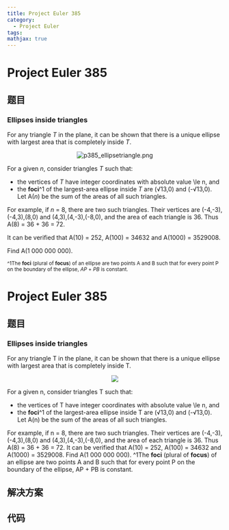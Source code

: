 ```yaml
---
title: Project Euler 385
category:
  - Project Euler
tags:
mathjax: true
---
```

<escape><!-- more --></escape>
    
# Project Euler 385
## 题目
### Ellipses inside triangles



For any triangle <var>T</var> in the plane, it can be shown that there is a unique ellipse with largest area that is completely inside <var>T</var>.
<p align="center">
<img src="project/images/p385_ellipsetriangle.png" alt="p385_ellipsetriangle.png" />

For a given <var>n</var>, consider triangles <var>T</var> such that:<br />
- the vertices of <var>T</var> have integer coordinates with absolute value \le n, and <br />
- the <b>foci</b>^1 of the largest-area ellipse inside <var>T</var> are (√13,0) and (-√13,0).<br />
Let A(<var>n</var>) be the sum of the areas of all such triangles.


For example, if <var>n</var> = 8, there are two such triangles. Their vertices are (-4,-3),(-4,3),(8,0) and (4,3),(4,-3),(-8,0), and the area of each triangle is 36. Thus A(8) = 36 + 36 = 72.


It can be verified that A(10) = 252, A(100) = 34632 and A(1000) = 3529008.


Find A(1 000 000 000).



<span style="font-size:smaller;">^1The <b>foci</b> (plural of <b>focus</b>) of an ellipse are two points A and B such that for every point P on the boundary of the ellipse, <var>AP</var> + <var>PB</var> is constant.</span>








# Project Euler 385
## 题目
### Ellipses inside triangles

For any triangle T in the plane, it can be shown that there is a unique ellipse with largest area that is completely inside T.
<center><img src="https://projecteuler.net/project/images/p385_ellipsetriangle.png"></center>

For a given n, consider triangles T such that:
<ul>
<li>the vertices of T have integer coordinates with absolute value \le n, and </li>
<li>the <b>foci</b>^1 of the largest-area ellipse inside T are (√13,0) and (-√13,0).<br>Let A(n) be the sum of the areas of all such triangles.</li>
</ul>
For example, if n = 8, there are two such triangles. Their vertices are (-4,-3),(-4,3),(8,0) and (4,3),(4,-3),(-8,0), and the area of each triangle is 36. Thus A(8) = 36 + 36 = 72.
It can be verified that A(10) = 252, A(100) = 34632 and A(1000) = 3529008.
Find A(1 000 000 000).
^1The <b>foci</b> (plural of <b>focus</b>) of an ellipse are two points A and B such that for every point P on the boundary of the ellipse, AP + PB is constant.


## 解决方案


## 代码


